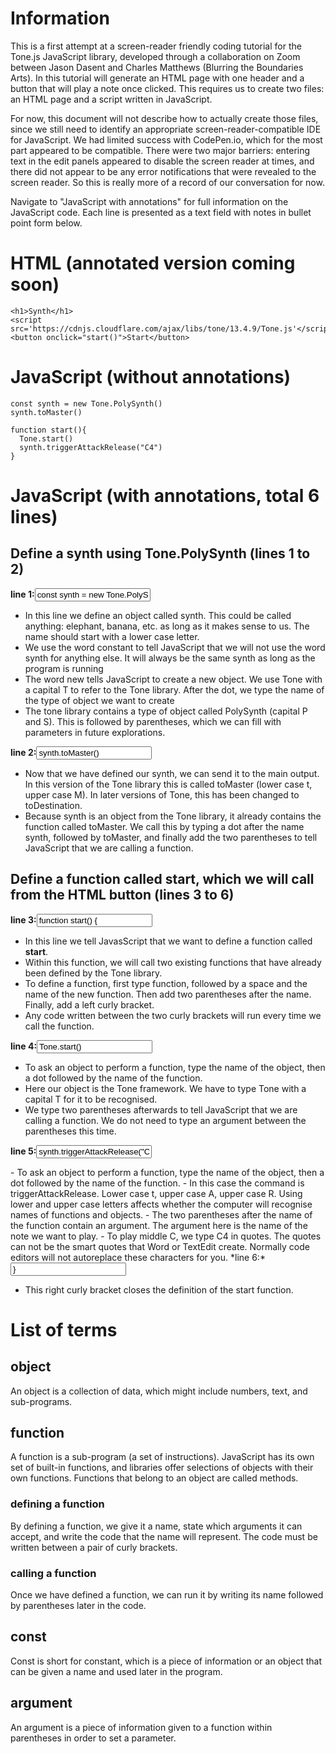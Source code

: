 # Information 
<p>
  This is a first attempt at a screen-reader friendly coding tutorial for the Tone.js JavaScript library, developed through a collaboration on Zoom between Jason Dasent and Charles Matthews (Blurring the Boundaries Arts). In this tutorial will generate an HTML page with one header and a button that will play a note once clicked.  This requires us to create two files: an HTML page and a script written in JavaScript.
</p>
<p>
  For now, this document will not describe how to actually create those files, since we still need to identify an appropriate screen-reader-compatible IDE for JavaScript. We had limited success with CodePen.io, which for the most part appeared to be compatible. There were two major barriers: entering text in the edit panels appeared to disable the screen reader at times, and there did not appear to be any error notifications that were revealed to the screen reader. So this is really more of a record of our conversation for now.
  </p>
<p>
  Navigate to "JavaScript with annotations" for full information on the JavaScript code. Each line is presented as a text field with notes in bullet point form below.
</p>

# HTML (annotated version coming soon) 
```
<h1>Synth</h1>
<script src='https://cdnjs.cloudflare.com/ajax/libs/tone/13.4.9/Tone.js'</script>
<button onclick="start()">Start</button>
```

# JavaScript (without annotations) 
```
const synth = new Tone.PolySynth()
synth.toMaster()

function start(){
  Tone.start()
  synth.triggerAttackRelease("C4")
}
```

# JavaScript (with annotations, total 6 lines) 
## Define a synth using Tone.PolySynth (lines 1 to 2) 
<p><b>line 1:</b><input type=text value="const synth = new Tone.PolySynth()"></input></p>

- In this line we define an object called synth. This could be called anything: elephant, banana, etc. as long as it makes sense to us. The name should start with a lower case letter.
- We use the word constant to tell JavaScript that we will not use the word synth for anything else. It will always be the same synth as long as the program is running
- The word new tells JavaScript to create a new object. We use Tone with a capital T to refer to the Tone library. After the dot, we type the name of the type of object we want to create
- The tone library contains a type of object called PolySynth (capital P and S). This is followed by parentheses, which we can fill with parameters in future explorations.
  
<p><b>line 2:</b><input value="synth.toMaster()" type=text></input>

- Now that we have defined our synth, we can send it to the main output. In this version of the Tone library this is called toMaster (lower case t, upper case M). In later versions of Tone, this has been changed to toDestination.
- Because synth is an object from the Tone library, it already contains the function called toMaster. We call this by typing a dot after the name synth, followed by toMaster, and finally add the two parentheses to tell JavaScript that we are calling a function.

## Define a function called start, which we will call from the <strong>HTML</strong> button (lines 3 to 6) 
<p><b>line 3:</b><input value="function start() {" type=text></input></p>

- In this line we tell JavasScript that we want to define a function called <strong>start</strong>. 
- Within this function, we will call two existing functions that have already been defined by the Tone library.
- To define a function, first type function, followed by a space and the name of the new function. Then add two parentheses after the name. Finally, add a left curly bracket.
- Any code written between the two curly brackets will run every time we call the function.
  
<p><b>line 4:</b><input value="Tone.start()" type=text></input></p>

- To ask an object to perform a function, type the name of the object, then a dot followed by the name of the function.
- Here our object is the Tone framework. We have to type Tone with a capital T for it to be recognised.
- We type two parentheses afterwards to tell JavaScript that we are calling a function. We do not need to type an argument between the parentheses this time.

<p><b>line 5:</b><input value='synth.triggerAttackRelease("C4")' type=text></input></p>
- To ask an object to perform a function, type the name of the object, then a dot followed by the name of the function.
- In this case the command is triggerAttackRelease. Lower case t, upper case A, upper case R. Using lower and upper case letters affects whether the computer will recognise names of functions and objects.
- The two parentheses after the name of the function contain an argument. The argument here is the name of the note we want to play.
- To play middle C, we type C4 in quotes.  The quotes can not be the smart quotes that Word or TextEdit create. Normally code editors will not autoreplace these characters for you.
*line 6:* <input value='}' type=text></input>

- This right curly bracket closes the definition of the start function.


# List of terms 
## object 

An object is a collection of data, which might include numbers, text, and sub-programs.

## function 
A function is a sub-program (a set of instructions). JavaScript has its own set of built-in functions, and libraries offer selections of objects with their own functions.  Functions that belong to an object are called methods.

### defining a function
By defining a function, we give it a name, state which arguments it can accept, and write the code that the name will represent. The code must be written between a pair of curly brackets.

### calling a function
Once we have defined a function, we can run it by writing its name followed by parentheses later in the code.

## const 
Const is short for constant, which is a piece of information or an object that can be given a name and used later in the program.

## argument 
An argument is a piece of information given to a function within parentheses in order to set a parameter.

